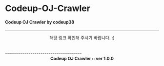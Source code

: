 # Codeup-OJ-Crawler
#### Codeup OJ Crawler by codeup38

-----------------------------------------

<center><https://codeup.tk> 해당 링크 확인해 주시기 바랍니다. :)</center>  

<br>
<br>
---------------------------------------  

<center><strong>Codeup OJ Crawler :: ver 1.0.0</strong></center>
